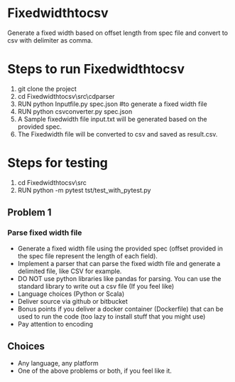 # Fixedwidthtocsv
Generate a fixed width based on offset length from spec file and convert to csv with delimiter as comma.



# Steps to run Fixedwidthtocsv

1. git clone the project
2. cd Fixedwidthtocsv\src\cdparser
3. RUN python Inputfile.py spec.json    #to generate a fixed width file
4. RUN python csvconverter.py spec.json
5. A Sample fixedwidth file input.txt will be generated based on the provided spec.
6. The Fixedwidth file will be converted to csv and saved as result.csv.


# Steps for testing
1. cd Fixedwidthtocsv\src
2. RUN python -m pytest tst/test_with_pytest.py
     



## Problem 1

### Parse fixed width file

- Generate a fixed width file using the provided spec (offset provided in the spec file represent the length of each field).
- Implement a parser that can parse the fixed width file and generate a delimited file, like CSV for example.
- DO NOT use python libraries like pandas for parsing. You can use the standard library to write out a csv file (If you feel like)
- Language choices (Python or Scala)
- Deliver source via github or bitbucket
- Bonus points if you deliver a docker container (Dockerfile) that can be used to run the code (too lazy to install stuff that you might use)
- Pay attention to encoding


## Choices

- Any language, any platform
- One of the above problems or both, if you feel like it.
